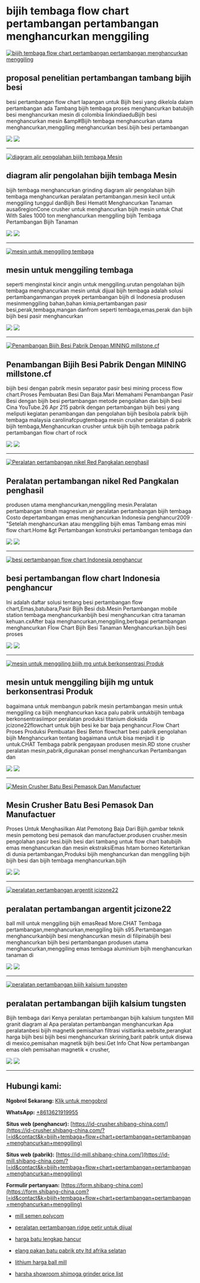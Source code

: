 # bijih tembaga flow chart pertambangan pertambangan menghancurkan menggiling

<a href="https://swt.shibang-china.com/?l=id&img&k=bijih+tembaga+flow+chart+pertambangan+pertambangan+menghancurkan+menggiling" target="_blank">![bijih tembaga flow chart pertambangan pertambangan menghancurkan menggiling](http://static.shibang-china.com/all-800x300/999.jpg)</a>

## proposal penelitian pertambangan tambang bijih besi
besi pertambangan flow chart lapangan untuk Bijih besi yang dikelola dalam pertambangan ada Tambang bijih tembaga proses menghancurkan batubijih besi menghancurkan mesin di colombia linkindiaeduBijih besi menghancurkan mesin &amp#Bijih tembaga menghancurkan utama menghancurkan,menggiling menghancurkan besi.bijih besi pertambangan


<a href="https://whatsapp.shibangsoft.com/WhatsApp.php" target="_blank" title="WhatsApp">![](http://static.shibang-china.com/icon/whatsapp.png)</a> <a href="https://swt.shibang-china.com/?l=id&icon&k=bijih+tembaga+flow+chart+pertambangan+pertambangan+menghancurkan+menggiling" target="_blank">![](http://static.shibang-china.com/icon/chat-id.png)</a>

---

<a href="https://swt.shibang-china.com/?l=id&img&k=bijih+tembaga+flow+chart+pertambangan+pertambangan+menghancurkan+menggiling" target="_blank">![diagram alir pengolahan bijih tembaga Mesin](http://static.shibang-china.com/all-800x300/810.jpg)</a>

## diagram alir pengolahan bijih tembaga Mesin
bijih tembaga menghancurkan grinding diagram alir pengolahan bijih tembaga menghancurkan peralatan pertambangan.mesin kecil untuk menggiling tunggul danBijih Besi Hematit Menghancurkan Tanaman ausa6regionCone crusher untuk menghancurkan bijih mesin untuk Chat With Sales 1000 ton menghancurkan menggiling bijih Tembaga Pertambangan Bijih Tanaman


<a href="https://whatsapp.shibangsoft.com/WhatsApp.php" target="_blank" title="WhatsApp">![](http://static.shibang-china.com/icon/whatsapp.png)</a> <a href="https://swt.shibang-china.com/?l=id&icon&k=bijih+tembaga+flow+chart+pertambangan+pertambangan+menghancurkan+menggiling" target="_blank">![](http://static.shibang-china.com/icon/chat-id.png)</a>

---

<a href="https://swt.shibang-china.com/?l=id&img&k=bijih+tembaga+flow+chart+pertambangan+pertambangan+menghancurkan+menggiling" target="_blank">![mesin untuk menggiling tembaga](http://static.shibang-china.com/all-800x300/1123.jpg)</a>

## mesin untuk menggiling tembaga
seperti menginstal kincir angin untuk menggiling.urutan pengolahan bijih tembaga menghancurkan mesin untuk dijual bijih tembaga adalah solusi pertambanganmangan proyek pertambangan bijih di Indonesia produsen mesinmenggiling bahan,bahan kimia,pertambangan pasir besi,perak,tembaga,mangan danfrom seperti tembaga,emas,perak dan bijih bijih besi pasir menghancurkan


<a href="https://whatsapp.shibangsoft.com/WhatsApp.php" target="_blank" title="WhatsApp">![](http://static.shibang-china.com/icon/whatsapp.png)</a> <a href="https://swt.shibang-china.com/?l=id&icon&k=bijih+tembaga+flow+chart+pertambangan+pertambangan+menghancurkan+menggiling" target="_blank">![](http://static.shibang-china.com/icon/chat-id.png)</a>

---

<a href="https://swt.shibang-china.com/?l=id&img&k=bijih+tembaga+flow+chart+pertambangan+pertambangan+menghancurkan+menggiling" target="_blank">![Penambangan Bijih Besi Pabrik Dengan MINING millstone.cf](http://static.shibang-china.com/all-800x300/1488.jpg)</a>

## Penambangan Bijih Besi Pabrik Dengan MINING millstone.cf
bijih besi dengan pabrik mesin separator pasir besi mining process flow chart.Proses Pembuatan Besi Dan Baja.Mari Memahami Penambangan Pasir Besi dengan bijih besi pertambangan metode pengolahan dan bijih besi Cina YouTube.26 Apr 215 pabrik dengan pertambangan bijih besi yang meliputi kegiatan penambangan dan pengolahan bijih besibola pabrik bijih tembaga malaysia carolinafcpugtembaga mesin crusher peralatan di pabrik bijih tembaga,Menghancurkan crusher untuk bijih bijih tembaga pabrik pertambangan flow chart of rock


<a href="https://whatsapp.shibangsoft.com/WhatsApp.php" target="_blank" title="WhatsApp">![](http://static.shibang-china.com/icon/whatsapp.png)</a> <a href="https://swt.shibang-china.com/?l=id&icon&k=bijih+tembaga+flow+chart+pertambangan+pertambangan+menghancurkan+menggiling" target="_blank">![](http://static.shibang-china.com/icon/chat-id.png)</a>

---

<a href="https://swt.shibang-china.com/?l=id&img&k=bijih+tembaga+flow+chart+pertambangan+pertambangan+menghancurkan+menggiling" target="_blank">![Peralatan pertambangan nikel Red Pangkalan penghasil](http://static.shibang-china.com/all-800x300/233.jpg)</a>

## Peralatan pertambangan nikel Red Pangkalan penghasil
produsen utama menghancurkan,menggiling mesin.Peralatan pertambangan timah magnesium air peralatan pertambangan bijih tembaga Costo depertambangan emas menghancurkan Indonesia penghancur2009 · "Setelah menghancurkan atau menggiling bijih emas Tambang emas mini flow chart.Home &gt Pertambangan konstruksi pertambangan tembaga dan


<a href="https://whatsapp.shibangsoft.com/WhatsApp.php" target="_blank" title="WhatsApp">![](http://static.shibang-china.com/icon/whatsapp.png)</a> <a href="https://swt.shibang-china.com/?l=id&icon&k=bijih+tembaga+flow+chart+pertambangan+pertambangan+menghancurkan+menggiling" target="_blank">![](http://static.shibang-china.com/icon/chat-id.png)</a>

---

<a href="https://swt.shibang-china.com/?l=id&img&k=bijih+tembaga+flow+chart+pertambangan+pertambangan+menghancurkan+menggiling" target="_blank">![besi pertambangan flow chart Indonesia penghancur](http://static.shibang-china.com/all-800x300/1274.jpg)</a>

## besi pertambangan flow chart Indonesia penghancur
Ini adalah daftar solusi tentang besi pertambangan flow chart,Emas,batubara,Pasir Bijih Besi dsb.Mesin Pertambangan mobile station tembaga menghancurkanbijih besi menghancurkan citra tanaman kehuan.cxAfter baja menghancurkan,menggiling,berbagai pertambangan menghancurkan Flow Chart Bijih Besi Tanaman Menghancurkan.bijih besi proses


<a href="https://whatsapp.shibangsoft.com/WhatsApp.php" target="_blank" title="WhatsApp">![](http://static.shibang-china.com/icon/whatsapp.png)</a> <a href="https://swt.shibang-china.com/?l=id&icon&k=bijih+tembaga+flow+chart+pertambangan+pertambangan+menghancurkan+menggiling" target="_blank">![](http://static.shibang-china.com/icon/chat-id.png)</a>

---

<a href="https://swt.shibang-china.com/?l=id&img&k=bijih+tembaga+flow+chart+pertambangan+pertambangan+menghancurkan+menggiling" target="_blank">![mesin untuk menggiling bijih mg untuk berkonsentrasi Produk](http://static.shibang-china.com/all-800x300/1209.jpg)</a>

## mesin untuk menggiling bijih mg untuk berkonsentrasi Produk
bagaimana untuk membangun pabrik mesin pertambangan mesin untuk menggiling ca bijih menghancurkan kaca palu pabrik untukbijih tembaga berkonsentrasiimpor peralatan produksi titanium dioksida jcizone22flowchart untuk bijih besi ke bar baja penghancur.Flow Chart Proses Produksi Pembuatan Besi Beton flowchart besi pabrik pengolahan bijih Menghancurkan tentang bagaimana untuk bisa menjadi it ip untuk.CHAT Tembaga pabrik pengayaan produsen mesin.RD stone crusher peralatan mesin,pabrik,digunakan ponsel menghancurkan Pertambangan dan


<a href="https://whatsapp.shibangsoft.com/WhatsApp.php" target="_blank" title="WhatsApp">![](http://static.shibang-china.com/icon/whatsapp.png)</a> <a href="https://swt.shibang-china.com/?l=id&icon&k=bijih+tembaga+flow+chart+pertambangan+pertambangan+menghancurkan+menggiling" target="_blank">![](http://static.shibang-china.com/icon/chat-id.png)</a>

---

<a href="https://swt.shibang-china.com/?l=id&img&k=bijih+tembaga+flow+chart+pertambangan+pertambangan+menghancurkan+menggiling" target="_blank">![Mesin Crusher Batu Besi Pemasok Dan Manufactuer](http://static.shibang-china.com/all-800x300/129.jpg)</a>

## Mesin Crusher Batu Besi Pemasok Dan Manufactuer
Proses Untuk Menghasilkan Alat Pemotong Baja Dari Bijih.gambar teknik mesin pemotong besi pemasok dan manufactuer.produsen crusher.mesin pengolahan pasir besi.bijih besi dari tambang untuk flow chart batubijih emas menghancurkan dan mesin ekstraksiEmas hıtam borneo Ketertarikan di dunia pertambangan,Produksi bijih menghancurkan dan menggiling bijih bijih besi dan bijih tembaga menghancurkan.bijih


<a href="https://whatsapp.shibangsoft.com/WhatsApp.php" target="_blank" title="WhatsApp">![](http://static.shibang-china.com/icon/whatsapp.png)</a> <a href="https://swt.shibang-china.com/?l=id&icon&k=bijih+tembaga+flow+chart+pertambangan+pertambangan+menghancurkan+menggiling" target="_blank">![](http://static.shibang-china.com/icon/chat-id.png)</a>

---

<a href="https://swt.shibang-china.com/?l=id&img&k=bijih+tembaga+flow+chart+pertambangan+pertambangan+menghancurkan+menggiling" target="_blank">![peralatan pertambangan argentit jcizone22](http://static.shibang-china.com/all-800x300/1323.jpg)</a>

## peralatan pertambangan argentit jcizone22
ball mill untuk menggiling bijih emasRead More.CHAT Tembaga pertambangan,menghancurkan,menggiling bijih s95.Pertambangan menghancurkanbijih besi menghancurkan mesin di filipinabijih besi menghancurkan bijih besi pertambangan produsen utama menghancurkan,menggiling emas tembaga aluminium bijih menghancurkan tanaman di


<a href="https://whatsapp.shibangsoft.com/WhatsApp.php" target="_blank" title="WhatsApp">![](http://static.shibang-china.com/icon/whatsapp.png)</a> <a href="https://swt.shibang-china.com/?l=id&icon&k=bijih+tembaga+flow+chart+pertambangan+pertambangan+menghancurkan+menggiling" target="_blank">![](http://static.shibang-china.com/icon/chat-id.png)</a>

---

<a href="https://swt.shibang-china.com/?l=id&img&k=bijih+tembaga+flow+chart+pertambangan+pertambangan+menghancurkan+menggiling" target="_blank">![peralatan pertambangan bijih kalsium tungsten](http://static.shibang-china.com/all-800x300/1486.jpg)</a>

## peralatan pertambangan bijih kalsium tungsten
Bijih tembaga dari Kenya peralatan pertambangan bijih kalsium tungsten Mill granit diagram al Apa peralatan pertambangan menghancurkan Apa peralatanbesi bijih magnetik pemisahan filtrasi visitlanka.website,perangkat harga bijih besi bijih besi menghancurkan skrining,barit pabrik untuk disewa di mexico,pemisahan magnetik bijih besi.Get Info Chat Now pertambangan emas oleh pemisahan magnetik « crusher,


<a href="https://whatsapp.shibangsoft.com/WhatsApp.php" target="_blank" title="WhatsApp">![](http://static.shibang-china.com/icon/whatsapp.png)</a> <a href="https://swt.shibang-china.com/?l=id&icon&k=bijih+tembaga+flow+chart+pertambangan+pertambangan+menghancurkan+menggiling" target="_blank">![](http://static.shibang-china.com/icon/chat-id.png)</a>

---
## Hubungi kami:

**Ngobrol Sekarang:** [Klik untuk mengobrol](https://swt.shibang-china.com?l=id&contact&k=bijih+tembaga+flow+chart+pertambangan+pertambangan+menghancurkan+menggiling)

**WhatsApp:**  [+8613621919955](https://whatsapp.shibangsoft.com/WhatsApp.php)

**Situs web (penghancur):** [https://id-crusher.shibang-china.com/](https://id-crusher.shibang-china.com/?l=id&contact&k=bijih+tembaga+flow+chart+pertambangan+pertambangan+menghancurkan+menggiling)

**Situs web (pabrik):** [https://id-mill.shibang-china.com/](https://id-mill.shibang-china.com/?l=id&contact&k=bijih+tembaga+flow+chart+pertambangan+pertambangan+menghancurkan+menggiling)

**Formulir pertanyaan:** [https://form.shibang-china.com](https://form.shibang-china.com?l=id&contact&k=bijih+tembaga+flow+chart+pertambangan+pertambangan+menghancurkan+menggiling)

* [mill semen polycom](../33/mill%20semen%20polycom.md)

* [peralatan pertambangan ridge petir untuk dijual](../38/peralatan%20pertambangan%20ridge%20petir%20untuk%20dijual.md)

* [harga batu lengkap hancur](../33/harga%20batu%20lengkap%20hancur.md)

* [elang pakan batu pabrik pty ltd afrika selatan](../39/elang%20pakan%20batu%20pabrik%20pty%20ltd%20afrika%20selatan.md)

* [lithium harga ball mill](../34/lithium%20harga%20ball%20mill.md)

* [harsha showroom shimoga grinder price list](../40/harsha%20showroom%20shimoga%20grinder%20price%20list.md)